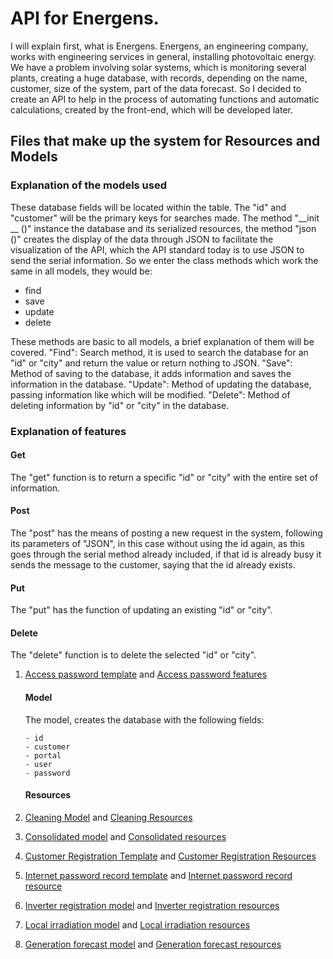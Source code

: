 # API for Energens.

I will explain first, what is Energens. Energens, an engineering company, works with engineering services in general, installing photovoltaic energy. We have a problem involving solar systems, which is monitoring several plants, creating a huge database, with records, depending on the name, customer, size of the system, part of the data forecast. So I decided to create an API to help in the process of automating functions and automatic calculations, created by the front-end, which will be developed later.

## Files that make up the system for Resources and Models

### Explanation of the models used

These database fields will be located within the table. The "id" and "customer" will be the primary keys for searches made.
The method "__init __ ()" instance the database and its serialized resources, the method "json ()" creates the display of the data through JSON to facilitate the visualization of the API, which the API standard today is to use JSON to send the serial information.
So we enter the class methods which work the same in all models, they would be:

   - find
   - save
   - update
   - delete
  
These methods are basic to all models, a brief explanation of them will be covered.
"Find": Search method, it is used to search the database for an "id" or "city" and return the value or return nothing to JSON.
"Save": Method of saving to the database, it adds information and saves the information in the database.
"Update": Method of updating the database, passing information like which will be modified.
"Delete": Method of deleting information by "id" or "city" in the database.


### Explanation of features

#### Get

The "get" function is to return a specific "id" or "city" with the entire set of information.

#### Post

The "post" has the means of posting a new request in the system, following its parameters of "JSON", in this case without using the id again, as this goes through the serial method already included, if that id is already busy it sends the message to the customer, saying that the id already exists.

#### Put

The "put" has the function of updating an existing "id" or "city".

#### Delete
    
The "delete" function is to delete the selected "id" or "city".

1. [Access password template](models/accessPassword.py) and [Access password features](resources/accessPassword.py)

    #### Model
    
    The model, creates the database with the following fields:
  
       - id
       - customer
       - portal
       - user
       - password
   
   #### Resources
   
   

2. [Cleaning Model](models/cleanings.py) and [Cleaning Resources](resources/cleanings.py)

3. [Consolidated model](models/consolidated.py) and [Consolidated resources](resources/consolidated.py)

4. [Customer Registration Template](models/customerRegistration.py) and [Customer Registration Resources](resources/customerRegistration.py)

5. [Internet password record template](models/internetPasswords.py) and [Internet password record resource](resources/internetPasswords.py)

6. [Inverter registration model](models/inverter.py) and [Inverter registration resources](resources/inverter.py)

7. [Local irradiation model](models/localIrradiation.py) and [Local irradiation resources](resources/localIrradiation.py)

8. [Generation forecast model](models/predicted.py) and [Generation forecast resources](resources/predicted.py)